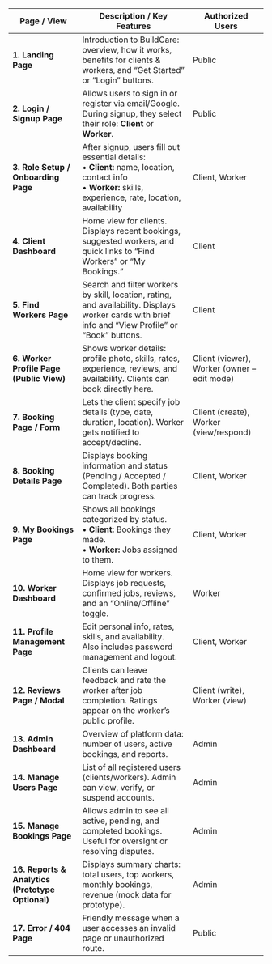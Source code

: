 | **Page / View**                                  | **Description / Key Features**                                                                                                                                    | **Authorized Users**                        |
| ------------------------------------------------ | ----------------------------------------------------------------------------------------------------------------------------------------------------------------- | ------------------------------------------- |
| **1. Landing Page**                              | Introduction to BuildCare: overview, how it works, benefits for clients & workers, and “Get Started” or “Login” buttons.                                          | Public                                      |
| **2. Login / Signup Page**                       | Allows users to sign in or register via email/Google. During signup, they select their role: **Client** or **Worker**.                                            | Public                                      |
| **3. Role Setup / Onboarding Page**              | After signup, users fill out essential details: <br>• **Client:** name, location, contact info <br>• **Worker:** skills, experience, rate, location, availability | Client, Worker                              |
| **4. Client Dashboard**                          | Home view for clients. Displays recent bookings, suggested workers, and quick links to “Find Workers” or “My Bookings.”                                           | Client                                      |
| **5. Find Workers Page**                         | Search and filter workers by skill, location, rating, and availability. Displays worker cards with brief info and “View Profile” or “Book” buttons.               | Client                                      |
| **6. Worker Profile Page (Public View)**         | Shows worker details: profile photo, skills, rates, experience, reviews, and availability. Clients can book directly here.                                        | Client (viewer), Worker (owner – edit mode) |
| **7. Booking Page / Form**                       | Lets the client specify job details (type, date, duration, location). Worker gets notified to accept/decline.                                                     | Client (create), Worker (view/respond)      |
| **8. Booking Details Page**                      | Displays booking information and status (Pending / Accepted / Completed). Both parties can track progress.                                                        | Client, Worker                              |
| **9. My Bookings Page**                          | Shows all bookings categorized by status. <br>• **Client:** Bookings they made. <br>• **Worker:** Jobs assigned to them.                                          | Client, Worker                              |
| **10. Worker Dashboard**                         | Home view for workers. Displays job requests, confirmed jobs, reviews, and an “Online/Offline” toggle.                                                            | Worker                                      |
| **11. Profile Management Page**                  | Edit personal info, rates, skills, and availability. <br>Also includes password management and logout.                                                            | Client, Worker                              |
| **12. Reviews Page / Modal**                     | Clients can leave feedback and rate the worker after job completion. Ratings appear on the worker’s public profile.                                               | Client (write), Worker (view)               |
| **13. Admin Dashboard**                          | Overview of platform data: number of users, active bookings, and reports.                                                                                         | Admin                                       |
| **14. Manage Users Page**                        | List of all registered users (clients/workers). Admin can view, verify, or suspend accounts.                                                                      | Admin                                       |
| **15. Manage Bookings Page**                     | Allows admin to see all active, pending, and completed bookings. Useful for oversight or resolving disputes.                                                      | Admin                                       |
| **16. Reports & Analytics (Prototype Optional)** | Displays summary charts: total users, top workers, monthly bookings, revenue (mock data for prototype).                                                           | Admin                                       |
| **17. Error / 404 Page**                         | Friendly message when a user accesses an invalid page or unauthorized route.                                                                                      | Public                                      |

